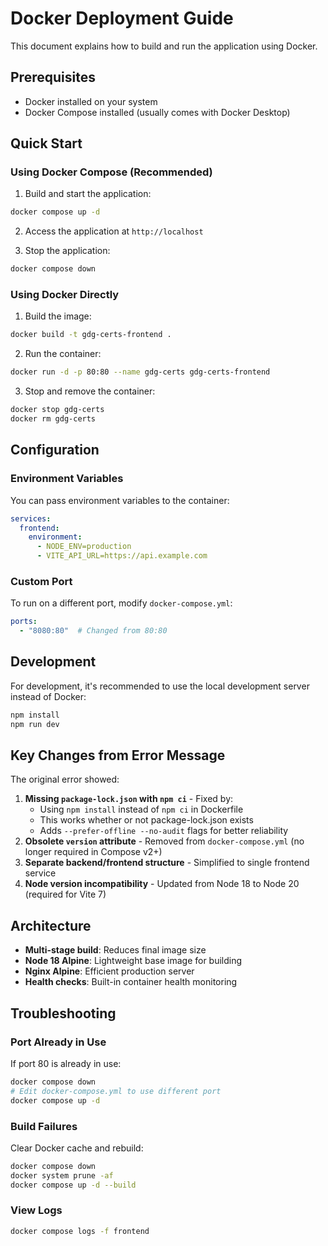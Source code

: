 # Docker Deployment Guide

This document explains how to build and run the application using Docker.

## Prerequisites

- Docker installed on your system
- Docker Compose installed (usually comes with Docker Desktop)

## Quick Start

### Using Docker Compose (Recommended)

1. Build and start the application:
```bash
docker compose up -d
```

2. Access the application at `http://localhost`

3. Stop the application:
```bash
docker compose down
```

### Using Docker Directly

1. Build the image:
```bash
docker build -t gdg-certs-frontend .
```

2. Run the container:
```bash
docker run -d -p 80:80 --name gdg-certs gdg-certs-frontend
```

3. Stop and remove the container:
```bash
docker stop gdg-certs
docker rm gdg-certs
```

## Configuration

### Environment Variables

You can pass environment variables to the container:

```yaml
services:
  frontend:
    environment:
      - NODE_ENV=production
      - VITE_API_URL=https://api.example.com
```

### Custom Port

To run on a different port, modify `docker-compose.yml`:

```yaml
ports:
  - "8080:80"  # Changed from 80:80
```

## Development

For development, it's recommended to use the local development server instead of Docker:

```bash
npm install
npm run dev
```

## Key Changes from Error Message

The original error showed:
1. **Missing `package-lock.json` with `npm ci`** - Fixed by:
   - Using `npm install` instead of `npm ci` in Dockerfile
   - This works whether or not package-lock.json exists
   - Adds `--prefer-offline --no-audit` flags for better reliability
2. **Obsolete `version` attribute** - Removed from `docker-compose.yml` (no longer required in Compose v2+)
3. **Separate backend/frontend structure** - Simplified to single frontend service
4. **Node version incompatibility** - Updated from Node 18 to Node 20 (required for Vite 7)

## Architecture

- **Multi-stage build**: Reduces final image size
- **Node 18 Alpine**: Lightweight base image for building
- **Nginx Alpine**: Efficient production server
- **Health checks**: Built-in container health monitoring

## Troubleshooting

### Port Already in Use

If port 80 is already in use:
```bash
docker compose down
# Edit docker-compose.yml to use different port
docker compose up -d
```

### Build Failures

Clear Docker cache and rebuild:
```bash
docker compose down
docker system prune -af
docker compose up -d --build
```

### View Logs

```bash
docker compose logs -f frontend
```
